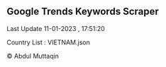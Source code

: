 

## Google Trends Keywords Scraper 
 
Last Update 11-01-2023 , 17:51:20

Country List :
VIETNAM.json



© Abdul Muttaqin 
